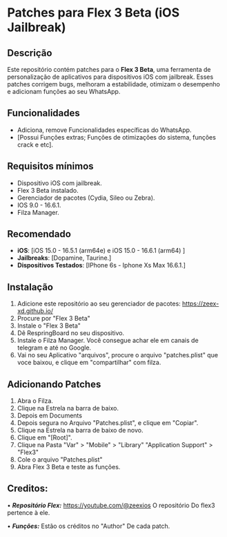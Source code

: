 # Patches para Flex 3 Beta (iOS Jailbreak)

## Descrição
Este repositório contém patches para o **Flex 3 Beta**, uma ferramenta de personalização de aplicativos para dispositivos iOS com jailbreak. Esses patches corrigem bugs, melhoram a estabilidade, otimizam o desempenho e adicionam funções ao seu WhatsApp.
## Funcionalidades
- Adiciona, remove Funcionalidades específicas do WhatsApp.
- [Possui Funções extras; Funções de otimizações do sistema, funções crack e etc].

## Requisitos mínimos 
- Dispositivo iOS com jailbreak.
- Flex 3 Beta instalado.
- Gerenciador de pacotes (Cydia, Sileo ou Zebra).
- IOS 9.0 - 16.6.1.
- Filza Manager.

## Recomendado
- **iOS**: [iOS 15.0 - 16.5.1 (arm64e) e iOS 15.0 - 16.6.1 (arm64) ]
- **Jailbreaks**: [Dopamine, Taurine.]
- **Dispositivos Testados**: [IPhone 6s - Iphone Xs Max 16.6.1.]

## Instalação
1. Adicione este repositório ao seu gerenciador de pacotes: https://zeex-xd.github.io/
2. Procure por "Flex 3 Beta"
3. Instale o "Flex 3 Beta"
4. Dê RespringBoard no seu dispositivo.
5. Instale o Filza Manager. Você consegue achar ele em canais de telegram e até no Google.
6. Vai no seu Aplicativo "arquivos", procure o arquivo "patches.plist" que voce baixou, e clique em "compartilhar" com filza.

## Adicionando Patches
1. Abra o Filza.
2. Clique na Estrela na barra de baixo.
3. Depois em Documents
4. Depois segura no Arquivo "Patches.plist", e clique em "Copiar".
5. Clique na Estrela na barra de baixo de novo.
6. Clique em "[Root]".
7. Clique na Pasta "Var" > "Mobile" > "Library" "Application Support" > "Flex3"
8. Cole o arquivo "Patches.plist"
9. Abra Flex 3 Beta e teste as funções.

## Creditos:
• ***Repositório Flex:*** https://youtube.com/@zeexios O repositório Do flex3 pertence à ele.

• ***Funções:*** Estão os créditos no "Author" De cada patch.
